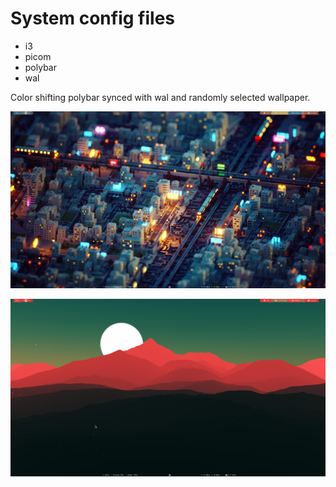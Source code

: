 # System config files
* i3
* picom
* polybar
* wal

Color shifting polybar synced with wal and randomly selected wallpaper.

![printscreen01](desktop-01.png)


![printscreen02](desktop-02.png)
